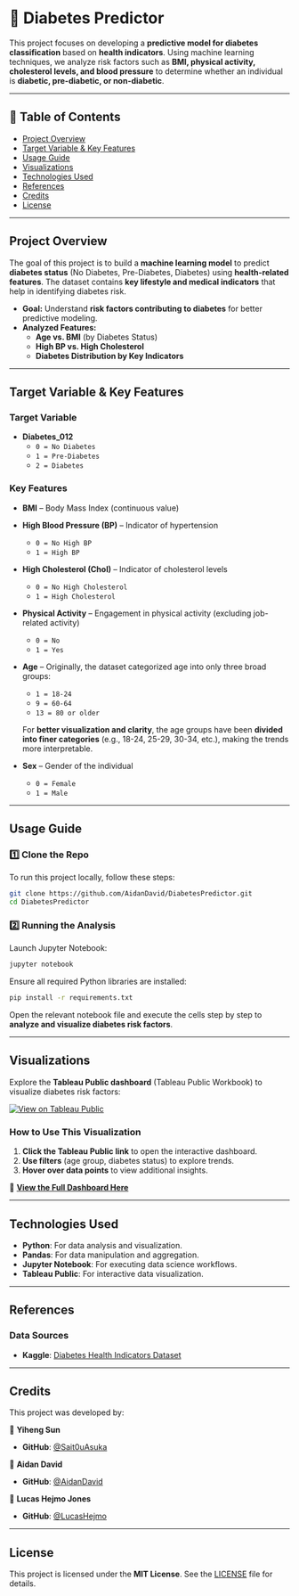# 🏥 Diabetes Predictor

This project focuses on developing a **predictive model for diabetes classification** based on **health indicators**. Using machine learning techniques, we analyze risk factors such as **BMI, physical activity, cholesterol levels, and blood pressure** to determine whether an individual is **diabetic, pre-diabetic, or non-diabetic**.

---

## 📌 Table of Contents

- [Project Overview](#project-overview)
- [Target Variable & Key Features](#target-variable--key-features)
- [Usage Guide](#usage-guide)
- [Visualizations](#visualizations)
- [Technologies Used](#technologies-used)
- [References](#references)
- [Credits](#credits)
- [License](#license)

---

## Project Overview

The goal of this project is to build a **machine learning model** to predict **diabetes status** (No Diabetes, Pre-Diabetes, Diabetes) using **health-related features**. The dataset contains **key lifestyle and medical indicators** that help in identifying diabetes risk.

- **Goal:** Understand **risk factors contributing to diabetes** for better predictive modeling.  
- **Analyzed Features:**  
  - **Age vs. BMI** (by Diabetes Status)  
  - **High BP vs. High Cholesterol**  
  - **Diabetes Distribution by Key Indicators**  

---

## Target Variable & Key Features

### **Target Variable**
- **Diabetes_012**  
  - `0 = No Diabetes`  
  - `1 = Pre-Diabetes`  
  - `2 = Diabetes`  

### **Key Features**
- **BMI** – Body Mass Index (continuous value)  
- **High Blood Pressure (BP)** – Indicator of hypertension  
  - `0 = No High BP`  
  - `1 = High BP`  
- **High Cholesterol (Chol)** – Indicator of cholesterol levels  
  - `0 = No High Cholesterol`  
  - `1 = High Cholesterol`  
- **Physical Activity** – Engagement in physical activity (excluding job-related activity)  
  - `0 = No`  
  - `1 = Yes`  
- **Age** – Originally, the dataset categorized age into only three broad groups:
  - `1 = 18-24`  
  - `9 = 60-64`  
  - `13 = 80 or older`  
  
  For **better visualization and clarity**, the age groups have been **divided into finer categories** (e.g., 18-24, 25-29, 30-34, etc.), making the trends more interpretable.
- **Sex** – Gender of the individual  
  - `0 = Female`  
  - `1 = Male`  

---

## Usage Guide

### 1️⃣ Clone the Repo
To run this project locally, follow these steps:

```bash
git clone https://github.com/AidanDavid/DiabetesPredictor.git
cd DiabetesPredictor
```

### 2️⃣ Running the Analysis
Launch Jupyter Notebook:

```bash
jupyter notebook
```
Ensure all required Python libraries are installed:

```bash
pip install -r requirements.txt
```

Open the relevant notebook file and execute the cells step by step to **analyze and visualize diabetes risk factors**.

---

## Visualizations

Explore the **Tableau Public dashboard** (Tableau Public Workbook) to visualize diabetes risk factors:

[![View on Tableau Public](https://img.shields.io/badge/View-Tableau%20Public-blue)](https://public.tableau.com/app/profile/yiheng.sun/viz/diabetes_17406445784920/Story1)

### **How to Use This Visualization**
1. **Click the Tableau Public link** to open the interactive dashboard.  
2. **Use filters** (age group, diabetes status) to explore trends.  
3. **Hover over data points** to view additional insights.  

🔗 **[View the Full Dashboard Here](https://public.tableau.com/app/profile/yiheng.sun/viz/diabetes_17406445784920/Story1)**  

---

## Technologies Used
- **Python**: For data analysis and visualization.  
- **Pandas**: For data manipulation and aggregation.  
- **Jupyter Notebook**: For executing data science workflows.  
- **Tableau Public**: For interactive data visualization.  

---

## References

### **Data Sources**
- **Kaggle**: [Diabetes Health Indicators Dataset](https://www.kaggle.com/datasets/alexteboul/diabetes-health-indicators-dataset)

---

## Credits

This project was developed by:

👤 **Yiheng Sun**  
- **GitHub**: [@Sait0uAsuka](https://github.com/Sait0uAsuka)

👤 **Aidan David**  
- **GitHub**: [@AidanDavid](https://github.com/AidanDavid)

👤 **Lucas Hejmo Jones**  
- **GitHub**: [@LucasHejmo](https://github.com/LucasHejmo)

---

## License
This project is licensed under the **MIT License**. See the [LICENSE](./LICENSE) file for details.  
